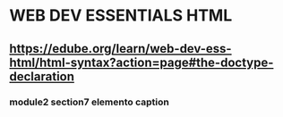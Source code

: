 # WEB DEV ESSENTIALS HTML

## https://edube.org/learn/web-dev-ess-html/html-syntax?action=page#the-doctype-declaration

### module2 section7 elemento caption